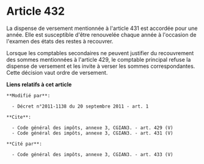 # Article 432

La dispense de versement mentionnée à l'article 431 est accordée pour une année. Elle est susceptible d'être renouvelée
chaque année à l'occasion de l'examen des états des restes à recouvrer. 

Lorsque les comptables secondaires ne peuvent justifier du recouvrement des sommes mentionnées à l'article 429, le comptable
principal refuse la dispense de versement et les invite à verser les sommes correspondantes. Cette décision vaut ordre de
versement.

**Liens relatifs à cet article**

	**Modifié par**:

	  - Décret n°2011-1138 du 20 septembre 2011 - art. 1

	**Cite**:

	  - Code général des impôts, annexe 3, CGIAN3. - art. 429 (V)
	  - Code général des impôts, annexe 3, CGIAN3. - art. 431 (V)

	**Cité par**:

	  - Code général des impôts, annexe 3, CGIAN3. - art. 433 (V)
